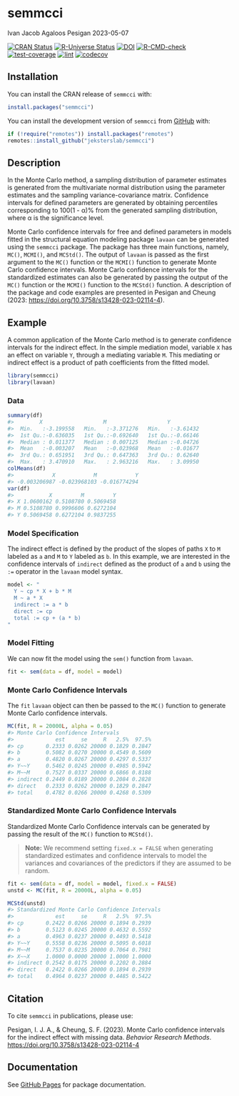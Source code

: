 semmcci
================
Ivan Jacob Agaloos Pesigan
2023-05-07

<!-- README.md is generated from README.Rmd. Please edit that file -->
<!-- badges: start -->

[![CRAN
Status](https://www.r-pkg.org/badges/version/semmcci)](https://cran.r-project.org/package=semmcci)
[![R-Universe
Status](https://jeksterslab.r-universe.dev/badges/semmcci)](https://jeksterslab.r-universe.dev)
[![DOI](https://zenodo.org/badge/DOI/10.3758/s13428-023-02114-4.svg)](https://doi.org/10.3758/s13428-023-02114-4)
[![R-CMD-check](https://github.com/jeksterslab/semmcci/workflows/R-CMD-check/badge.svg)](https://github.com/jeksterslab/semmcci/actions)
[![test-coverage](https://github.com/jeksterslab/semmcci/actions/workflows/test-coverage.yaml/badge.svg)](https://github.com/jeksterslab/semmcci/actions/workflows/test-coverage.yaml)
[![lint](https://github.com/jeksterslab/semmcci/actions/workflows/lint.yaml/badge.svg)](https://github.com/jeksterslab/semmcci/actions/workflows/lint.yaml)
[![codecov](https://codecov.io/gh/jeksterslab/semmcci/branch/main/graph/badge.svg?token=KVLUET3DJ6)](https://codecov.io/gh/jeksterslab/semmcci)
<!-- badges: end -->

## Installation

You can install the CRAN release of `semmcci` with:

``` r
install.packages("semmcci")
```

You can install the development version of `semmcci` from
[GitHub](https://github.com/jeksterslab/semmcci) with:

``` r
if (!require("remotes")) install.packages("remotes")
remotes::install_github("jeksterslab/semmcci")
```

## Description

In the Monte Carlo method, a sampling distribution of parameter
estimates is generated from the multivariate normal distribution using
the parameter estimates and the sampling variance-covariance matrix.
Confidence intervals for defined parameters are generated by obtaining
percentiles corresponding to 100(1 - α)% from the generated sampling
distribution, where α is the significance level.

Monte Carlo confidence intervals for free and defined parameters in
models fitted in the structural equation modeling package `lavaan` can
be generated using the `semmcci` package. The package has three main
functions, namely, `MC()`, `MCMI()`, and `MCStd()`. The output of
`lavaan` is passed as the first argument to the `MC()` function or the
`MCMI()` function to generate Monte Carlo confidence intervals. Monte
Carlo confidence intervals for the standardized estimates can also be
generated by passing the output of the `MC()` function or the `MCMI()`
function to the `MCStd()` function. A description of the package and
code examples are presented in Pesigan and Cheung (2023:
<https://doi.org/10.3758/s13428-023-02114-4>).

## Example

A common application of the Monte Carlo method is to generate confidence
intervals for the indirect effect. In the simple mediation model,
variable `X` has an effect on variable `Y`, through a mediating variable
`M`. This mediating or indirect effect is a product of path coefficients
from the fitted model.

``` r
library(semmcci)
library(lavaan)
```

### Data

``` r
summary(df)
#>        X                   M                   Y           
#>  Min.   :-3.199558   Min.   :-3.371276   Min.   :-3.61432  
#>  1st Qu.:-0.636035   1st Qu.:-0.692640   1st Qu.:-0.66146  
#>  Median : 0.011377   Median : 0.007125   Median :-0.04726  
#>  Mean   :-0.003207   Mean   :-0.023968   Mean   :-0.01677  
#>  3rd Qu.: 0.651951   3rd Qu.: 0.647363   3rd Qu.: 0.62640  
#>  Max.   : 3.470910   Max.   : 2.963216   Max.   : 3.09950
colMeans(df)
#>            X            M            Y 
#> -0.003206987 -0.023968103 -0.016774294
var(df)
#>           X         M         Y
#> X 1.0600162 0.5108780 0.5069458
#> M 0.5108780 0.9996606 0.6272104
#> Y 0.5069458 0.6272104 0.9837255
```

### Model Specification

The indirect effect is defined by the product of the slopes of paths `X`
to `M` labeled as `a` and `M` to `Y` labeled as `b`. In this example, we
are interested in the confidence intervals of `indirect` defined as the
product of `a` and `b` using the `:=` operator in the `lavaan` model
syntax.

``` r
model <- "
  Y ~ cp * X + b * M
  M ~ a * X
  indirect := a * b
  direct := cp
  total := cp + (a * b)
"
```

### Model Fitting

We can now fit the model using the `sem()` function from `lavaan`.

``` r
fit <- sem(data = df, model = model)
```

### Monte Carlo Confidence Intervals

The `fit` `lavaan` object can then be passed to the `MC()` function to
generate Monte Carlo confidence intervals.

``` r
MC(fit, R = 20000L, alpha = 0.05)
#> Monte Carlo Confidence Intervals
#>             est     se     R   2.5%  97.5%
#> cp       0.2333 0.0262 20000 0.1829 0.2847
#> b        0.5082 0.0270 20000 0.4549 0.5609
#> a        0.4820 0.0267 20000 0.4297 0.5337
#> Y~~Y     0.5462 0.0245 20000 0.4985 0.5942
#> M~~M     0.7527 0.0337 20000 0.6866 0.8188
#> indirect 0.2449 0.0189 20000 0.2084 0.2828
#> direct   0.2333 0.0262 20000 0.1829 0.2847
#> total    0.4782 0.0266 20000 0.4268 0.5309
```

### Standardized Monte Carlo Confidence Intervals

Standardized Monte Carlo Confidence intervals can be generated by
passing the result of the `MC()` function to `MCStd()`.

> **Note:** We recommend setting `fixed.x = FALSE` when generating
> standardized estimates and confidence intervals to model the variances
> and covariances of the predictors if they are assumed to be random.

``` r
fit <- sem(data = df, model = model, fixed.x = FALSE)
unstd <- MC(fit, R = 20000L, alpha = 0.05)
```

``` r
MCStd(unstd)
#> Standardized Monte Carlo Confidence Intervals
#>             est     se     R   2.5%  97.5%
#> cp       0.2422 0.0266 20000 0.1894 0.2939
#> b        0.5123 0.0245 20000 0.4632 0.5592
#> a        0.4963 0.0237 20000 0.4493 0.5418
#> Y~~Y     0.5558 0.0236 20000 0.5095 0.6018
#> M~~M     0.7537 0.0235 20000 0.7064 0.7981
#> X~~X     1.0000 0.0000 20000 1.0000 1.0000
#> indirect 0.2542 0.0175 20000 0.2202 0.2884
#> direct   0.2422 0.0266 20000 0.1894 0.2939
#> total    0.4964 0.0237 20000 0.4485 0.5422
```

## Citation

To cite `semmcci` in publications, please use:

Pesigan, I. J. A., & Cheung, S. F. (2023). Monte Carlo confidence
intervals for the indirect effect with missing data. *Behavior Research
Methods*. <https://doi.org/10.3758/s13428-023-02114-4>

## Documentation

See [GitHub Pages](https://jeksterslab.github.io/semmcci/index.html) for
package documentation.
